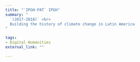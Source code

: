 ```yaml
---
title: "`IPGH-PAT` IPGH"
summary: "
  `(2017-2018)` <br>
  Building the history of climate change in Latin America
"

tags:
- Digital Humanities
external_link: ""

---
```

